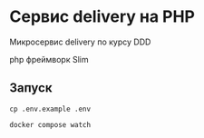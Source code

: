 # Сервис delivery на PHP

Микросервис delivery по курсу DDD

php фреймворк Slim

## Запуск

```shell
cp .env.example .env
```

```bash
docker compose watch
```

